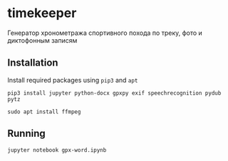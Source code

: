 # timekeeper
Генератор хронометража спортивного похода по треку, фото и диктофонным записям

## Installation
Install required packages using `pip3` and `apt`

  `pip3 install jupyter python-docx gpxpy exif speechrecognition pydub pytz`
  
  `sudo apt install ffmpeg`
  
## Running
  `jupyter notebook gpx-word.ipynb`

